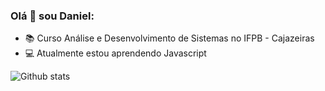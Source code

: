 ### Olá 👋 sou Daniel:

- :books: Curso Análise e Desenvolvimento de Sistemas no IFPB - Cajazeiras
- :computer: Atualmente estou aprendendo Javascript

![Github stats](https://github-readme-stats.vercel.app/api?username=Nadjiel&theme=nightowl&show_icons=true&count_private=true&hide=stars)
